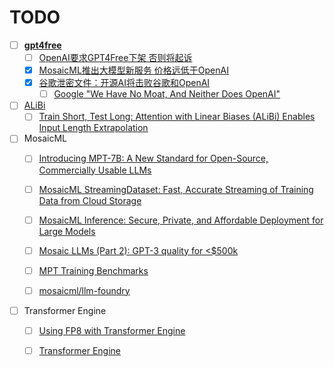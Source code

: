 # TODO

- [ ] **[gpt4free](https://github.com/xtekky/gpt4free)**
  - [ ] [OpenAI要求GPT4Free下架 否则将起诉](https://zhidx.com/news/37365.html)
  - [x] [MosaicML推出大模型新服务 价格远低于OpenAI](https://zhidx.com/news/37333.html)
  - [x] [谷歌泄密文件：开源AI将击败谷歌和OpenAI](https://zhidx.com/news/37397.html)
    - [ ] [Google "We Have No Moat, And Neither Does OpenAI"](https://www.semianalysis.com/p/google-we-have-no-moat-and-neither?utm_source=post-email-title&publication_id=329241&post_id=119223672&isFreemail=true&utm_medium=email)

- [ ] [ALiBi](https://arxiv.org/pdf/2108.12409.pdf)
  - [ ] [Train Short, Test Long: Attention with Linear Biases (ALiBi) Enables Input Length Extrapolation](https://github.com/ofirpress/attention_with_linear_biases)

- [ ] MosaicML
  - [ ] [Introducing MPT-7B: A New Standard for Open-Source, Commercially Usable LLMs](https://www.mosaicml.com/blog/mpt-7b)
  - [ ] [MosaicML StreamingDataset: Fast, Accurate Streaming of Training Data from Cloud Storage](https://www.mosaicml.com/blog/mosaicml-streamingdataset)
  - [ ] [MosaicML Inference: Secure, Private, and Affordable Deployment for Large Models](https://www.mosaicml.com/blog/inference-launch)
  - [ ] [Mosaic LLMs (Part 2): GPT-3 quality for <$500k](https://www.mosaicml.com/blog/gpt-3-quality-for-500k)
  - [ ] [MPT Training Benchmarks](https://github.com/mosaicml/llm-foundry/tree/main/scripts/train/benchmarking)
  - [ ] [mosaicml/llm-foundry](https://github.com/mosaicml/llm-foundry)


- [ ] Transformer Engine
  - [ ] [Using FP8 with Transformer Engine](https://docs.nvidia.com/deeplearning/transformer-engine/user-guide/examples/fp8_primer.html)
  - [ ] [Transformer Engine](https://github.com/NVIDIA/TransformerEngine)

